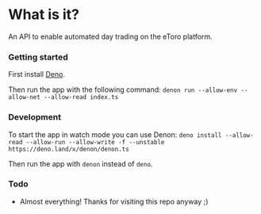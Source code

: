 # What is it?

An API to enable automated day trading on the eToro platform.

### Getting started

First install [Deno](https://deno.land).

Then run the app with the following command:
`denon run --allow-env --allow-net --allow-read index.ts`

### Development

To start the app in watch mode you can use Denon:
`deno install --allow-read --allow-run --allow-write -f --unstable https://deno.land/x/denon/denon.ts`

Then run the app with `denon` instead of `deno`.

### Todo

- Almost everything! Thanks for visiting this repo anyway ;)
